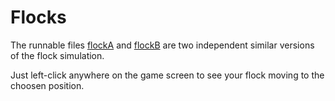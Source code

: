 # Flocks

The runnable files [flockA](flockA.py) and [flockB](flockB.py) are two independent similar versions of the flock simulation.

Just left-click anywhere on the game screen to see your flock moving to the choosen position.
